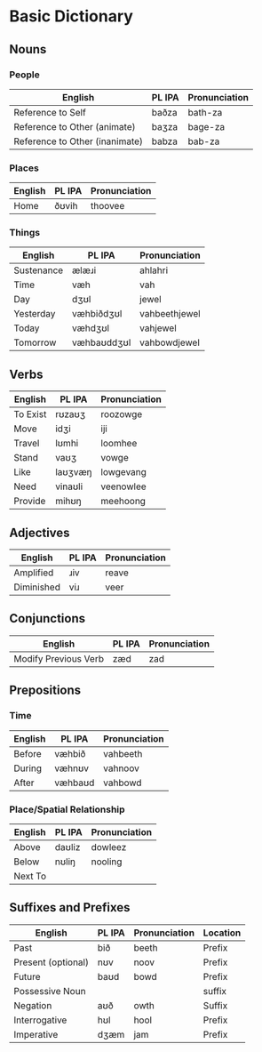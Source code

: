 # Basic Dictionary
## Nouns
### People
| English | PL IPA | Pronunciation |
| --- | --- | --- |
| Reference to Self | baðza | bath-za |
| Reference to Other (animate) | baʒza | bage-za |
| Reference to Other (inanimate) | babza | bab-za |

### Places
| English | PL IPA | Pronunciation |
| --- | --- | --- |
| Home | ðʊvih | thoovee |

### Things
| English | PL IPA | Pronunciation |
| --- | --- | --- |
| Sustenance | ælæɹi | ahlahri |
| Time | væh | vah |
| Day | dʒʊl  | jewel |
| Yesterday | væhbiðdʒʊl | vahbeethjewel |
| Today | væhdʒʊl | vahjewel |
| Tomorrow | væhbaʊddʒʊl | vahbowdjewel |


## Verbs

| English | PL IPA | Pronunciation |
| --- | --- | --- |
| To Exist | rʊzaʊʒ | roozowge |
| Move | idʒi | iji |
| Travel | lʊmhi | loomhee |
| Stand | vaʊʒ | vowge |
| Like | laʊʒvæŋ | lowgevang |
| Need | vinaʊli | veenowlee |
| Provide | mihʊŋ | meehoong |

## Adjectives

| English | PL IPA | Pronunciation |
| --- | --- | --- |
| Amplified | ɹiv | reave |
| Diminished | viɹ | veer |

## Conjunctions

| English | PL IPA | Pronunciation |
| --- | --- | --- |
| Modify Previous Verb | zæd | zad |

## Prepositions
### Time
| English | PL IPA | Pronunciation |
| --- | --- | --- |
| Before | væhbið | vahbeeth |
| During | væhnʊv | vahnoov |
| After | væhbaʊd | vahbowd |
### Place/Spatial Relationship
| English | PL IPA | Pronunciation |
| --- | --- | --- |
| Above | daʊliz | dowleez |
| Below | nʊliŋ | nooling |
| Next To |  |  |

## Suffixes and Prefixes

| English | PL IPA | Pronunciation | Location |
| --- | --- | --- | --- |
| Past | bið | beeth | Prefix |
| Present (optional) | nʊv | noov | Prefix |
| Future | baʊd | bowd | Prefix |
| Possessive Noun | | | suffix |
| Negation | aʊð | owth | Suffix |
| Interrogative | hʊl | hool | Prefix |
| Imperative | dʒæm | jam | Prefix |
